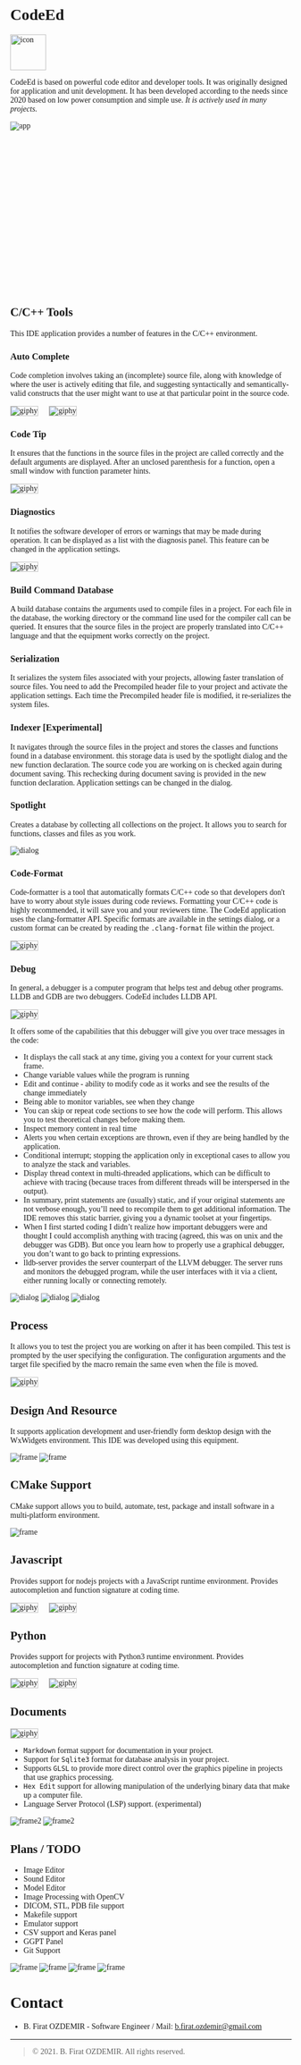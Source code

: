 <link rel="stylesheet" type="text/css" href="https://fonts.googleapis.com/css?family=Ubuntu:regular,bold&subset=Latin">
<style>
	* {
		font-family: Ubuntu, "times new roman", times, roman, serif;
	}
	img[alt='icon'] { width: 64px; height: 64px; }
	img[alt='app'] { min-height: 300px; }
	img[alt='giphy'] {
		max-height: 210px;
		display: inline-block;
		margin-right: 16px;
		border: 1px solid #c4c4c4;
	}
	img[alt='dialog'] {
		max-height: 200px;
	}
	img[alt='frame'] {
		max-height: 360px;
	}
	img[alt='frame2'] {
		max-height: 300px;
	}
</style>


# CodeEd

![icon](assets/codeed.png)

CodeEd is based on powerful code editor and developer tools. It was originally designed for application and unit development. It has been developed according to the needs since 2020 based on low power consumption and simple use. _It is actively used in many projects_.

![app](assets/code-main2.png)


## C/C++ Tools

This IDE application provides a number of features in the C/C++ environment.

### Auto Complete

Code completion involves taking an (incomplete) source file, along with knowledge of where the user is actively editing that file, and suggesting syntactically and semantically-valid constructs that the user might want to use at that particular point in the source code.


![giphy](assets/code-autocomplete1.gif)
![giphy](assets/code-autocomplete2.gif)


### Code Tip

It ensures that the functions in the source files in the project are called correctly and the default arguments are displayed. After an unclosed parenthesis for a function, open a small window with function parameter hints.

![giphy](assets/code-calltip1.gif)

### Diagnostics

It notifies the software developer of errors or warnings that may be made during operation. It can be displayed as a list with the diagnosis panel. This feature can be changed in the application settings.

![giphy](assets/code-diagnostic1.gif)

### Build Command Database

A build database contains the arguments used to compile files in a project. For each file in the database, the working directory or the command line used for the compiler call can be queried. It ensures that the source files in the project are properly translated into C/C++ language and that the equipment works correctly on the project.

### Serialization

It serializes the system files associated with your projects, allowing faster translation of source files. You need to add the Precompiled header file to your project and activate the application settings. Each time the Precompiled header file is modified, it re-serializes the system files.

### Indexer [Experimental]

It navigates through the source files in the project and stores the classes and functions found in a database environment. this storage data is used by the spotlight dialog and the new function declaration. The source code you are working on is checked again during document saving. This rechecking during document saving is provided in the new function declaration. Application settings can be changed in the dialog.

### Spotlight

Creates a database by collecting all collections on the project. It allows you to search for functions, classes and files as you work.

![dialog](assets/code-spotlight.png)

### Code-Format

Code-formatter is a tool that automatically formats C/C++ code so that developers don't have to worry about style issues during code reviews. Formatting your C/C++ code is highly recommended, it will save you and your reviewers time. The CodeEd application uses the clang-formatter API. Specific formats are available in the settings dialog, or a custom format can be created by reading the `.clang-format` file within the project.

![giphy](assets/code-format.gif)

### Debug

In general, a debugger is a computer program that helps test and debug other programs. LLDB and GDB are two debuggers. CodeEd includes LLDB API.

![giphy](assets/code-debug.gif)


It offers some of the capabilities that this debugger will give you over trace messages in the code:

* It displays the call stack at any time, giving you a context for your current stack frame.
* Change variable values while the program is running
* Edit and continue - ability to modify code as it works and see the results of the change immediately
* Being able to monitor variables, see when they change
* You can skip or repeat code sections to see how the code will perform. This allows you to test theoretical changes before making them.
* Inspect memory content in real time
* Alerts you when certain exceptions are thrown, even if they are being handled by the application.
* Conditional interrupt; stopping the application only in exceptional cases to allow you to analyze the stack and variables.
* Display thread context in multi-threaded applications, which can be difficult to achieve with tracing (because traces from different threads will be interspersed in the output).
* In summary, print statements are (usually) static, and if your original statements are not verbose enough, you’ll need to recompile them to get additional information. The IDE removes this static barrier, giving you a dynamic toolset at your fingertips.
* When I first started coding I didn’t realize how important debuggers were and thought I could accomplish anything with tracing (agreed, this was on unix and the debugger was GDB). But once you learn how to properly use a graphical debugger, you don’t want to go back to printing expressions.
* lldb-server provides the server counterpart of the LLVM debugger. The server runs and monitors the debugged program, while the user interfaces with it via a client, either running locally or connecting remotely.

![dialog](assets/code-debug2.png)
![dialog](assets/code-watch.png)
![dialog](assets/code-breakpoints.png)

## Process

It allows you to test the project you are working on after it has been compiled. This test is prompted by the user specifying the configuration. The configuration arguments and the target file specified by the macro remain the same even when the file is moved.

![giphy](assets/code-process.gif)


## Design And Resource

It supports application development and user-friendly form desktop design with the WxWidgets environment. This IDE was developed using this equipment.

![frame](assets/code-resource.png)
![frame](assets/code-design.png)

## CMake Support

CMake support allows you to build, automate, test, package and install software in a multi-platform environment.

![frame](assets/code-cmake.png)

## Javascript

Provides support for nodejs projects with a JavaScript runtime environment. Provides autocompletion and function signature at coding time.

![giphy](assets/code-node-autocompletion.gif)
![giphy](assets/code-node-calltip.gif)

## Python

Provides support for projects with Python3 runtime environment. Provides autocompletion and function signature at coding time.

![giphy](assets/code-python-autocompletion.gif)
![giphy](assets/code-python-calltip.gif)

## Documents

![giphy](assets/code-markdown.gif)

* `Markdown` format support for documentation in your project.
* Support for `Sqlite3` format for database analysis in your project.
* Supports `GLSL` to provide more direct control over the graphics pipeline in projects that use graphics processing.
* `Hex Edit` support for allowing manipulation of the underlying binary data that make up a computer file.
* Language Server Protocol (LSP) support. (experimental)


![frame2](assets/code-sqlite3.png) ![frame2](assets/code-hex.png)

## Plans / TODO

* Image Editor
* Sound Editor
* Model Editor
* Image Processing with OpenCV
* DICOM, STL, PDB file support
* Makefile support
* Emulator support
* CSV support and Keras panel
* GGPT Panel
* Git Support

![frame](assets/code-dicom.png)
![frame](assets/code-image.png)
![frame](assets/code-stl.png)
![frame](assets/code-pdb.png)

# Contact

* B. Firat OZDEMIR - Software Engineer / Mail: b.firat.ozdemir@gmail.com

---
> © 2021. B. Firat OZDEMIR. All rights reserved.




